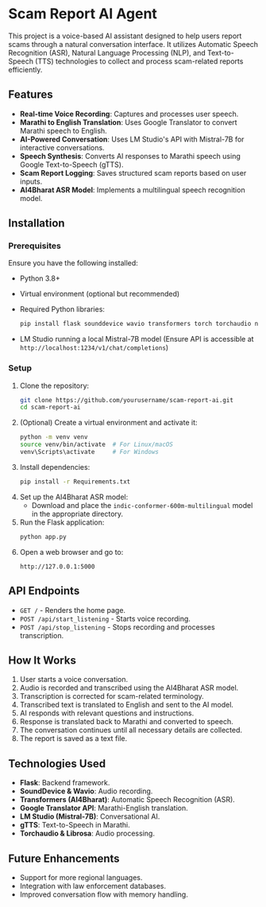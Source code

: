 # Scam Report AI Agent

This project is a voice-based AI assistant designed to help users report scams through a natural conversation interface. It utilizes Automatic Speech Recognition (ASR), Natural Language Processing (NLP), and Text-to-Speech (TTS) technologies to collect and process scam-related reports efficiently.

## Features

- **Real-time Voice Recording**: Captures and processes user speech.
- **Marathi to English Translation**: Uses Google Translator to convert Marathi speech to English.
- **AI-Powered Conversation**: Uses LM Studio's API with Mistral-7B for interactive conversations.
- **Speech Synthesis**: Converts AI responses to Marathi speech using Google Text-to-Speech (gTTS).
- **Scam Report Logging**: Saves structured scam reports based on user inputs.
- **AI4Bharat ASR Model**: Implements a multilingual speech recognition model.

## Installation

### Prerequisites

Ensure you have the following installed:

- Python 3.8+
- Virtual environment (optional but recommended)
- Required Python libraries:
  
  ```sh
  pip install flask sounddevice wavio transformers torch torchaudio numpy librosa gtts requests deep_translator concurrent.futures
  ```
- LM Studio running a local Mistral-7B model (Ensure API is accessible at `http://localhost:1234/v1/chat/completions`)

### Setup

1. Clone the repository:
   ```sh
   git clone https://github.com/yourusername/scam-report-ai.git
   cd scam-report-ai
   ```
2. (Optional) Create a virtual environment and activate it:
   ```sh
   python -m venv venv
   source venv/bin/activate  # For Linux/macOS
   venv\Scripts\activate     # For Windows
   ```
3. Install dependencies:
   ```sh
   pip install -r Requirements.txt
   ```
4. Set up the AI4Bharat ASR model:
   - Download and place the `indic-conformer-600m-multilingual` model in the appropriate directory.
5. Run the Flask application:
   ```sh
   python app.py
   ```
6. Open a web browser and go to:
   ```
   http://127.0.0.1:5000
   ```

## API Endpoints

- `GET /` - Renders the home page.
- `POST /api/start_listening` - Starts voice recording.
- `POST /api/stop_listening` - Stops recording and processes transcription.

## How It Works

1. User starts a voice conversation.
2. Audio is recorded and transcribed using the AI4Bharat ASR model.
3. Transcription is corrected for scam-related terminology.
4. Transcribed text is translated to English and sent to the AI model.
5. AI responds with relevant questions and instructions.
6. Response is translated back to Marathi and converted to speech.
7. The conversation continues until all necessary details are collected.
8. The report is saved as a text file.

## Technologies Used

- **Flask**: Backend framework.
- **SoundDevice & Wavio**: Audio recording.
- **Transformers (AI4Bharat)**: Automatic Speech Recognition (ASR).
- **Google Translator API**: Marathi-English translation.
- **LM Studio (Mistral-7B)**: Conversational AI.
- **gTTS**: Text-to-Speech in Marathi.
- **Torchaudio & Librosa**: Audio processing.

## Future Enhancements

- Support for more regional languages.
- Integration with law enforcement databases.
- Improved conversation flow with memory handling.



